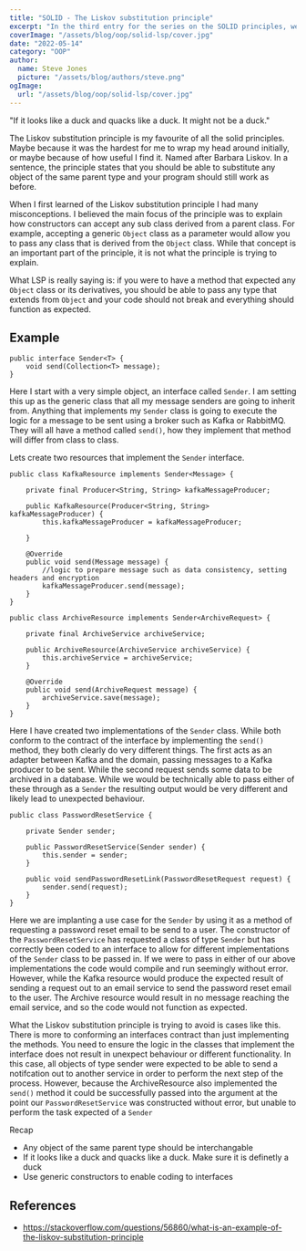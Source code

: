 ```yaml
---
title: "SOLID - The Liskov substitution principle"
excerpt: "In the third entry for the series on the SOLID principles, we look at my favourite. The Liskov substitution principle"
coverImage: "/assets/blog/oop/solid-lsp/cover.jpg"
date: "2022-05-14"
category: "OOP"
author:
  name: Steve Jones
  picture: "/assets/blog/authors/steve.png"
ogImage:
  url: "/assets/blog/oop/solid-lsp/cover.jpg"
---
```


"If it looks like a duck and quacks like a duck. It might not be a duck."

The Liskov substitution principle is my favourite of all the solid principles. Maybe because it was the hardest for me to wrap my head around initially, or maybe because of how useful I find it. Named after Barbara Liskov. In a sentence, the principle states that you should be able to substitute any object of the same parent type and your program should still work as before.

When I first learned of the Liskov substitution principle I had many misconceptions. I believed the main focus of the principle was to explain how constructors can accept any sub class derived from a parent class. For example, accepting a generic `Object` class as a parameter would allow you to pass any class that is derived from the `Object` class. While that concept is an important part of the principle, it is not what the principle is trying to explain.

What LSP is really saying is: if you were to have a method that expected any `Object` class or its derivatives, you should be able to pass any type that extends from `Object` and your code should not break and everything should function as expected.

## Example

```
public interface Sender<T> {
    void send(Collection<T> message);
}

```

Here I start with a very simple object, an interface called `Sender`. I am setting this up as the generic class that all my message senders are going to inherit from. Anything that implements my `Sender` class is going to execute the logic for a message to be sent using a broker such as Kafka or RabbitMQ. They will all have a method called `send()`, how they implement that method will differ from class to class.

Lets create two resources that implement the `Sender` interface.

```
public class KafkaResource implements Sender<Message> {

    private final Producer<String, String> kafkaMessageProducer;

    public KafkaResource(Producer<String, String> kafkaMessageProducer) {
        this.kafkaMessageProducer = kafkaMessageProducer;

    }

    @Override
    public void send(Message message) {
        //logic to prepare message such as data consistency, setting headers and encryption
        kafkaMessageProducer.send(message);
    }
}

public class ArchiveResource implements Sender<ArchiveRequest> {

    private final ArchiveService archiveService;

    public ArchiveResource(ArchiveService archiveService) {
        this.archiveService = archiveService;
    }

    @Override
    public void send(ArchiveRequest message) {
        archiveService.save(message);
    }
}

```

Here I have created two implementations of the `Sender` class. While both conform to the contract of the interface by implementing the `send()` method, they both clearly do very different things. The first acts as an adapter between Kafka and the domain, passing messages to a Kafka producer to be sent. While the second request sends some data to be archived in a database. While we would be technically able to pass either of these through as a `Sender` the resulting output would be very different and likely lead to unexpected behaviour.

```
public class PasswordResetService {

    private Sender sender;

    public PasswordResetService(Sender sender) {
        this.sender = sender;
    }

    public void sendPasswordResetLink(PasswordResetRequest request) {
        sender.send(request);
    }
}

```

Here we are implanting a use case for the `Sender` by using it as a method of requesting a password reset email to be send to a user. The constructor of the `PasswordResetService` has requested a class of type `Sender` but has correctly been coded to an interface to allow for different implementations of the `Sender` class to be passed in. If we were to pass in either of our above implementations the code would compile and run seemingly without error. However, while the Kafka resource would produce the expected result of sending a request out to an email service to send the password reset email to the user. The Archive resource would result in no message reaching the email service, and so the code would not function as expected.

What the Liskov substitution principle is trying to avoid is cases like this. There is more to conforming an interfaces contract than just implementing the methods. You need to ensure the logic in the classes that implement the interface does not result in unexpect behaviour or different functionality. In this case, all objects of type sender were expected to be able to send a notifcation out to another service in order to perform the next step of the process. However, because the ArchiveResource also implemented the `send()` method it could be successfully passed into the argument at the point our `PasswordResetService` was constructed without error, but unable to perform the task expected of a `Sender`

Recap

- Any object of the same parent type should be interchangable
- If it looks like a duck and quacks like a duck. Make sure it is definetly a duck
- Use generic constructors to enable coding to interfaces

## References

- https://stackoverflow.com/questions/56860/what-is-an-example-of-the-liskov-substitution-principle
